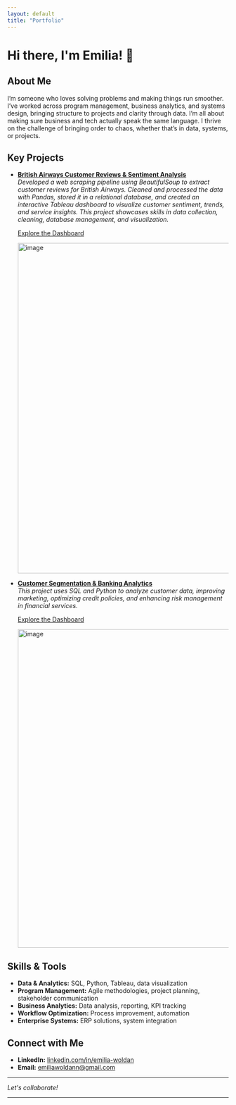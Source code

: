 ```yaml
---
layout: default
title: "Portfolio"
---
```


# Hi there, I'm Emilia! 👋

## About Me

I’m someone who loves solving problems and making things run smoother. I’ve worked across program management, business analytics, and systems design, bringing structure to projects and clarity through data. I’m all about making sure business and tech actually speak the same language. I thrive on the challenge of bringing order to chaos, whether that’s in data, systems, or projects.

## Key Projects

- **[British Airways Customer Reviews & Sentiment Analysis](https://github.com/ewoldan/Web-Scraping-for-Customer-Sentiment.git)**  
  *Developed a web scraping pipeline using BeautifulSoup to extract customer reviews for British Airways. Cleaned and processed the data with Pandas, stored it in a relational database, and created an interactive Tableau dashboard to visualize customer sentiment, trends, and service insights. This project showcases skills in data collection, cleaning, database management, and visualization.*

  [Explore the Dashboard](https://public.tableau.com/app/profile/emilia.woldan6280/viz/CustomerExperienceDashboardforBritishAirlines/BASummary)

  <img width="750" alt="image" src="https://github.com/user-attachments/assets/6995f401-4c03-40ec-8a57-40e53fbdb0e2" />

- **[Customer Segmentation & Banking Analytics](https://github.com/ewoldan/Customer-Segmentation-Banking-Analytics)**  
  *This project uses SQL and Python to analyze customer data, improving marketing, optimizing credit policies, and enhancing risk management in financial services.*

  [Explore the Dashboard](https://public.tableau.com/app/profile/emilia.woldan6280/viz/CustomerSegmentationBankingAnalytics/Dashboard)
  
  <img width="723" alt="image" src="https://github.com/user-attachments/assets/605a0eef-8692-4b32-8988-87e1f553d086" />


## Skills & Tools

- **Data & Analytics:** SQL, Python, Tableau, data visualization
- **Program Management:** Agile methodologies, project planning, stakeholder communication
- **Business Analytics:** Data analysis, reporting, KPI tracking
- **Workflow Optimization:** Process improvement, automation
- **Enterprise Systems:** ERP solutions, system integration

## Connect with Me

- **LinkedIn:** [linkedin.com/in/emilia-woldan](https://www.linkedin.com/in/emilia-woldan/)
- **Email:** emiliawoldann@gmail.com

---

*Let's collaborate!*

---
